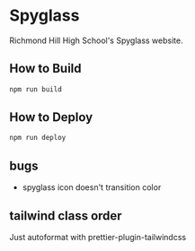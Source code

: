# Spyglass

Richmond Hill High School's Spyglass website.

## How to Build

```bash
npm run build
```

## How to Deploy

```bash
npm run deploy
```

## bugs
- spyglass icon doesn't transition color

## tailwind class order
Just autoformat with prettier-plugin-tailwindcss